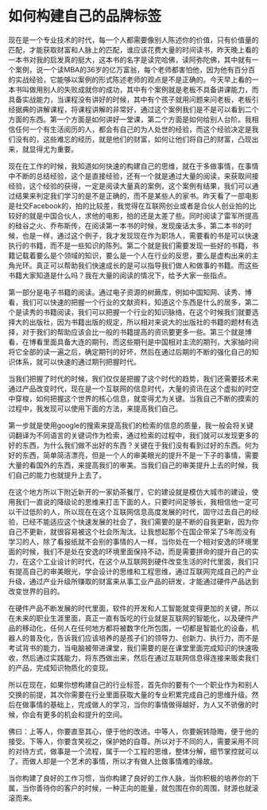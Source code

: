 # 如何构建自己的品牌标签

现在是一个专业技术的时代，每一个人都需要像别人陈述你的价值，只有价值量的匹配，才能获取财富和人脉上的匹配，谁应该花费大量的时间读书，昨天晚上看的一本书对我的启发真的挺大，这本书的名字是读完哈佛，读阿弥陀佛，其中就有一个案例，说一个读MBA的36岁的亿万富翁，每个老师都害怕他，因为他有百分百的实战经验，它能够以案例的形式陈述老师的观点是不是正确的。今天早上看的一本书叫做用别人的失败成就你的成功，其中有个案例就是老板不具备讲课能力，而具备实战能力，当课程没有讲好的时候，其中有个孩子就用问题来问老板，老板引经据典的讲解课程，将课程讲解的非常好，通过这个案例我们是不是可以看到二个方面的东西。第一个方面是如何讲好一堂课，第二个方面是如何给别人台阶。我相信任何一个有生活阅历的人，都会有自己的为人处世的经验，而这个经验决定是我们没有的，这些难忘的经历，就是他们的财富，如何让他们将自己的财富，凸现出来，就显得尤为重要。

现在在工作的时候，我知道如何快速的构建自己的思维，就在于多做事情，在事情中不断的总结经验，这个是直接经验，还有一个就是通过大量的阅读，来获取间接经验，这个经验的获得，一定是阅读大量真的案例，这个案例有结果，我们可以通过结果来判定我们学习的是不是正确的，而不是某些人的家书。昨天看了一部电影是社交Facebook的，拍的比较差，我觉得在互联网创业或者是合伙人创业拍的比较好的就是中国合伙人，求他的电影，拍的还是太差了些。同时阅读了雷军所提高的硅谷之火、乔布斯传，在阅读第一本书的时候，发现废话太多，第二本书的时候，也是一样，通过这个例子，我才发现现在作为职场人，需要看的书是可以快速执行的书籍，而不是一些知识的陈列。第二个就是我们需要发现一些好的书籍，书籍记载着要么是个领域的知识，要么是一个人在行业的反思，要么是虚构出来的主角光环。真正可以帮助我们快速成长的是可以指导我们做人和做事的书籍。而这些书籍大家知道是什么吗？我在大量的阅读的情况下，给予大家一些指点。

第一部分是电子书籍的阅读。通过电子资源的树蕨库，例如中国知网、读秀、博看，我们可以快速的把握一个行业的文献资料，知道这个东西是什么的居多，第二个是读秀的书籍阅读，我们可以把握一个行业的知识脉络，在这个时候我们就要选择大的出版社，因为书籍出版的规定，所以相对来说大的出版社的书籍的题材有选择，对于我们的帮助应该会比一般的书籍提高的资讯要更多一些。第三个就是博看，在博看里面具备大连的期刊，而这些期刊是中国相对主流的期刊，大家抽时间将它全部的读一遍之后，确定期刊的好坏，然后在通过后期的不断的强化自己的知识体系，就可以快速的通过期刊把握时代。

当我们把握了时代的时候，我们仅仅是把握了这个时代的趋势，我们还需要技术来通过产品改变时代，现在是一个互联网的信息时代，大量的资讯在这个虚拟的时空中穿梭，如何把握这个世界的核心信息，就变得尤为关键。当我自己不断的摸索的过程中，我发现可以使用下面的方法，来提高我们自己。

第一步就是使用google的搜索来提高我们的检索的信息的质量，我一般会将关键词翻译为不同语言的关键词作为检索，通过检索的过程中，我们就可以发现更多的好的东西，为什么我们做不出好的东西？关键在于我们没有看到过好的东西。何为好的东西，简单简洁漂亮，但是一个人的审美眼光的提升不是一下子的事情，需要大量的看国外的东西，来提高我们的审美。当我们自己的审美提升上去的时候，我们自己的能力也就提升上去了。

在这个地方所以下附近新开的一家奶茶餐厅，它的建设就是模仿大城市的建设，使用我们一直说的降级论的思维来打击下面的人，只要时间足够长，我相信他一定可以干过低阶的人，所以现在在这个互联网信息高度发展的时代，固守过去自己的经验，已经不能适应这个快速发展的社会了，我们需要的是不断的自我更新，因为你自己不更新，就很容易被这个社会所淘汰。让我想起那个在国企带呆了5年而没有学习的人，除了看报纸就不会别的事情的人一样，当你处在一个相对安逸的环境里面的时候，我们不是处在安逸的环境里面保持不动，而是需要拼命的提升自己的实力，在这个工业设计的时代，在这个从互联网到硬件改变生活的时代里面，我们只有提高自己的审美眼光，学会设计的思维和工程思维，通过互联网完成自己的产业升级，通过产业升级所赚取的财富来从事工业产品的研发，才能通过硬件产品达到改变世界的目的。

在硬件产品不断发展的时代里面，软件的开发和人工智能就变得更加的关键，所以在未来的职业生涯里面，真正一直有饭吃的行业就是互联网的智能化，以及硬件产品的移动化，任何人在任何地方都将被数字化所包围，一切都是智能化的设备，机器人的普及化，告诉我们应该培养的是孩子们的领导力、创新力、执行力，而不是考试背书的能力，当电脑被带进课堂，我们需要的是在课堂里面完成知识的快速吸收，然后通过实践能力，将东西做出来，然后在通过互联网信息得连接来贩卖我们的产品，完成知识物质化的变现。

所以在现在，如果你想构建自己的行业标签，首先你的要有个一个职业作为和别人交换的前提，其次你需要在行业里面获取大量的专业积累完成自己的思维升级。然后在做事情的基础上，完成做人的学习，当你的事情做得越好，为人又不骄傲的时候，你会有更多的机会和提升的空间。

佛曰：上等人，你要直至其心，便于他的改进。中等人，你要婉转隐晦，便于他的接受。下等人，你要含笑视之，保护她的自尊。所以对于不同的人，需要采用不同的对待方式，做事是一个流程，属于一个工程的思维，整体分解，细节掌控就可以了。而做人却是一个艺术的事情，所以才有做人比做事情难的缘故。

当你构建了良好的工作习惯，当你构建了良好的工作人脉，当你积极的培养你的下属，当你善待你的客户的时候，一种正向的能量，就包围在你的周围，财源也就滚滚而来。
